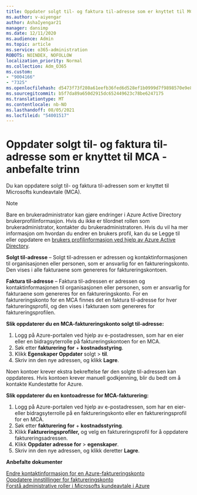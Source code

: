 ```yaml
---
title: Oppdater solgt til- og faktura til-adresse som er knyttet til MCA - anbefalte trinn
ms.author: v-aiyengar
author: AshaIyengar21
manager: dansimp
ms.date: 12/11/2020
ms.audience: Admin
ms.topic: article
ms.service: o365-administration
ROBOTS: NOINDEX, NOFOLLOW
localization_priority: Normal
ms.collection: Adm_O365
ms.custom:
- "9004166"
- "7325"
ms.openlocfilehash: d5473f73f280a61eefb36fed6d528ef1b0999d7f9898570e9e8eb24105a1cfa6
ms.sourcegitcommit: b5f7da89a650d2915dc652449623c78be6247175
ms.translationtype: MT
ms.contentlocale: nb-NO
ms.lasthandoff: 08/05/2021
ms.locfileid: "54001517"
---
```

# <a name="update-sold-to-and-bill-to-address-associated-to-your-mca---recommended-steps"></a>Oppdater solgt til- og faktura til-adresse som er knyttet til MCA - anbefalte trinn

Du kan oppdatere solgt til- og faktura til-adressen som er knyttet til Microsofts kundeavtale (MCA). 

> [!NOTE]
> Bare en brukeradministrator kan gjøre endringer i Azure Active Directory brukerprofilinformasjon. Hvis du ikke er tilordnet rollen som brukeradministrator, kontakter du brukeradministratoren. Hvis du vil ha mer informasjon om hvordan du endrer en brukers profil, kan du se Legge til eller oppdatere en [brukers profilinformasjon ved hjelp av Azure Active Directory](https://docs.microsoft.com/azure/active-directory/fundamentals/active-directory-users-profile-azure-portal).

**Solgt til-adresse** – Solgt til-adressen er adressen og kontaktinformasjonen til organisasjonen eller personen, som er ansvarlig for en faktureringskonto. Den vises i alle fakturaene som genereres for faktureringskontoen.

**Faktura til-adresse** – Faktura til-adressen er adressen og kontaktinformasjonen til organisasjonen eller personen, som er ansvarlig for fakturaene som genereres for en faktureringskonto. For en faktureringskonto for en MCA finnes det en faktura til-adresse for hver faktureringsprofil, og den vises i fakturaen som genereres for faktureringsprofilen.

**Slik oppdaterer du en MCA-faktureringskonto solgt til-adresse:**

1. Logg på Azure-portalen ved hjelp av e-postadressen, som har en eier eller en bidragsyterrolle på faktureringskontoen for en MCA.
1. Søk etter **fakturering for**  +  **kostnadsstyring**.
1. Klikk **Egenskaper Oppdater** solgt  >  **til**.
1. Skriv inn den nye adressen, og klikk **Lagre**.

Noen kontoer krever ekstra bekreftelse før den solgte til-adressen kan oppdateres. Hvis kontoen krever manuell godkjenning, blir du bedt om å kontakte Kundestøtte for Azure.

**Slik oppdaterer du en kontoadresse for MCA-fakturering:** 

1. Logg på Azure-portalen ved hjelp av e-postadressen, som har en eier- eller bidragsyterrolle på en faktureringskonto eller en faktureringsprofil for en MCA.
1. Søk etter **fakturering for**  +  **kostnadsstyring**.
1. Klikk **Faktureringsprofiler,** og velg en faktureringsprofil for å oppdatere faktureringsadressen.
1. Klikk **Oppdater adresse for**  >  **egenskaper**.
1. Skriv inn den nye adressen, og klikk deretter **Lagre**.

**Anbefalte dokumenter**

[Endre kontaktinformasjon for en Azure-faktureringskonto](https://docs.microsoft.com/azure/cost-management-billing/manage/change-azure-account-profile)   
[Oppdatere innstillinger for faktureringskonto](https://docs.microsoft.com/microsoft-store/update-microsoft-store-for-business-account-settings)  
[Forstå administrative roller i Microsofts kundeavtale i Azure](https://docs.microsoft.com/azure/cost-management-billing/manage/understand-mca-roles)